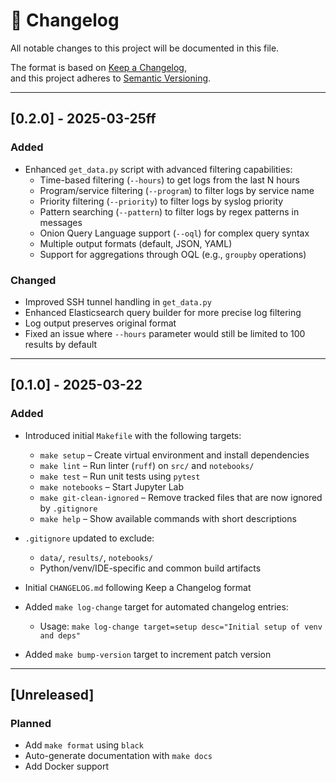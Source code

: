 # 📄 Changelog

All notable changes to this project will be documented in this file.

The format is based on [Keep a Changelog](https://keepachangelog.com/en/1.1.0/),  
and this project adheres to [Semantic Versioning](https://semver.org/spec/v2.0.0.html).

---

## [0.2.0] - 2025-03-25ff

### Added

- Enhanced `get_data.py` script with advanced filtering capabilities:
  - Time-based filtering (`--hours`) to get logs from the last N hours
  - Program/service filtering (`--program`) to filter logs by service name
  - Priority filtering (`--priority`) to filter logs by syslog priority
  - Pattern searching (`--pattern`) to filter logs by regex patterns in messages
  - Onion Query Language support (`--oql`) for complex query syntax
  - Multiple output formats (default, JSON, YAML)
  - Support for aggregations through OQL (e.g., `groupby` operations)

### Changed

- Improved SSH tunnel handling in `get_data.py`
- Enhanced Elasticsearch query builder for more precise log filtering
- Log output preserves original format
- Fixed an issue where `--hours` parameter would still be limited to 100 results by default

---

## [0.1.0] - 2025-03-22

### Added

- Introduced initial `Makefile` with the following targets:
  - `make setup` – Create virtual environment and install dependencies
  - `make lint` – Run linter (`ruff`) on `src/` and `notebooks/`
  - `make test` – Run unit tests using `pytest`
  - `make notebooks` – Start Jupyter Lab
  - `make git-clean-ignored` – Remove tracked files that are now ignored by `.gitignore`
  - `make help` – Show available commands with short descriptions

- `.gitignore` updated to exclude:
  - `data/`, `results/`, `notebooks/`
  - Python/venv/IDE-specific and common build artifacts

- Initial `CHANGELOG.md` following Keep a Changelog format

- Added `make log-change` target for automated changelog entries:
  - Usage: `make log-change target=setup desc="Initial setup of venv and deps"`

- Added `make bump-version` target to increment patch version
---

## [Unreleased]

### Planned

- Add `make format` using `black`
- Auto-generate documentation with `make docs`
- Add Docker support
